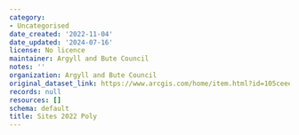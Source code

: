 ```yaml
---
category:
- Uncategorised
date_created: '2022-11-04'
date_updated: '2024-07-16'
license: No licence
maintainer: Argyll and Bute Council
notes: ''
organization: Argyll and Bute Council
original_dataset_link: https://www.arcgis.com/home/item.html?id=105ceee797be42f0ad9294d1822748ce
records: null
resources: []
schema: default
title: Sites 2022 Poly
---
```

